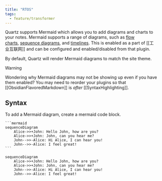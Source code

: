 ```yaml
---
title: "RTOS"
tags:
  - feature/transformer
---
```


Quartz supports Mermaid which allows you to add diagrams and charts to your notes. Mermaid supports a range of diagrams, such as [flow charts](https://mermaid.js.org/syntax/flowchart.html), [sequence diagrams](https://mermaid.js.org/syntax/sequenceDiagram.html), and [timelines](https://mermaid.js.org/syntax/timeline.html). This is enabled as a part of [[工业互联网]] and can be configured and enabled/disabled from that plugin.

By default, Quartz will render Mermaid diagrams to match the site theme.

> [!warning]
> Wondering why Mermaid diagrams may not be showing up even if you have them enabled? You may need to reorder your plugins so that [[ObsidianFlavoredMarkdown]] is _after_ [[SyntaxHighlighting]].

## Syntax

To add a Mermaid diagram, create a mermaid code block.

````
```mermaid
sequenceDiagram
    Alice->>+John: Hello John, how are you?
    Alice->>+John: John, can you hear me?
    John-->>-Alice: Hi Alice, I can hear you!
    John-->>-Alice: I feel great!
```
````

```mermaid
sequenceDiagram
    Alice->>+John: Hello John, how are you?
    Alice->>+John: John, can you hear me?
    John-->>-Alice: Hi Alice, I can hear you!
    John-->>-Alice: I feel great!
```
